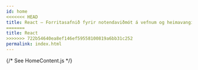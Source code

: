 ```yaml
---
id: home
<<<<<<< HEAD
title: React – Forritasafnið fyrir notendaviðmót á vefnum og heimavangi
=======
title: React
>>>>>>> 722b54640ea8ef146ef59558100819a6bb31c252
permalink: index.html
---
```


{/* See HomeContent.js */}
